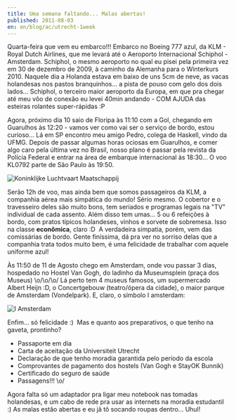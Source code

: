 ```yaml
---
title: Uma semana faltando... Malas abertas!
published: 2011-08-03
en: en/blog/ac/utrecht-1week
---
```


Quarta-feira que vem eu embarco!!!
Embarco no Boeing 777 azul, da KLM - Royal Dutch Airlines, que me levará até o Aeroporto Internacional Schiphol - Amsterdam.
Schiphol, o mesmo aeroporto no qual eu pisei pela primeira vez em 30 de dezembro de 2009, à caminho da Alemanha para o Winterkurs 2010.
Naquele dia a Holanda estava em baixo de uns 5cm de neve, as vacas holandesas nos pastos branquinhos...
a pista de pouso com gelo dos dois lados...
Schiphol, o terceiro maior aeroporto da Europa, em que pra chegar até meu vôo de conexão eu levei 40min andando - COM AJUDA das esteiras rolantes super-rápidas :P

<!--more-->

Agora, próximo dia 10 saio de Floripa às 11:10 com a Gol,
chegando em Guarulhos às 12:20 - vamos ver como vai ser o serviço de bordo, estou curioso...
Lá em SP encontro meu amigo Pedro, colega de Haskell, vindo da UFMG.
Depois de passar algumas horas ociosas em Guarulhos, e comer algo caro pela última vez no Brasil,
nosso plano é passar pela revista da Polícia Federal e entrar na área de embarque internacional às 18:30...
O voo KL0792 parte de São Paulo às 19:50.

![Koninklijke Luchtvaart Maatschappij](/files/imgs/2011-08_klm.png)

Serão 12h de voo, mas ainda bem que somos passageiros da KLM, a companhia aérea mais simpática do mundo!
Sério mesmo. O cobertor e o travesseiro deles são muito bons, tem seriados e programas legais na "TV" individual de cada assento.
Além disso tem umas... 5 ou 6 refeições à bordo, com pratos típicos holandeses, vinhos e sorvete de sobremesa.
Isso na classe **econômica**, claro :D  A verdadeira simpatia, porém, vem das comissárias de bordo.
Gente finíssima, dá pra ver no sorriso delas que a companhia trata todos muito bem,
é uma felicidade de trabalhar com aquele uniforme azul!

Às 11:50 de 11 de Agosto chego em Amsterdam, onde vou passar 3 dias,
hospedado no Hostel Van Gogh, do ladinho da Museumsplein (praça dos Museus) \\o/\\o/\\o/
Lá perto tem 4 museus famosos, um supermercado Albert Heijn :D, o Concertgebouw (teatro/ópera da cidade),
o maior parque de Amsterdam (Vondelpark). E, claro, o símbolo I amsterdam:

![I Amsterdam](/files/imgs/2011-08_iamsterdam.jpg)

Enfim... só felicidade :)  Mas e quanto aos preparativos, o que tenho na gaveta, prontinho?

  * Passaporte em dia
  * Carta de aceitação da Universiteit Utrecht
  * Declaração de que tenho moradia garantida pelo período da escola
  * Comprovantes de pagamento dos hostels (Van Gogh e StayOK Bunnik)
  * Certificado do seguro de saúde
  * Passagens!!! \o/

Agora falta só um adaptador pra ligar meu notebook nas tomadas holandesas,
e um cabo de rede pra usar as internets na moradia estudantil :)
As malas estão abertas e eu jã tô socando roupas dentro... Uhul!

